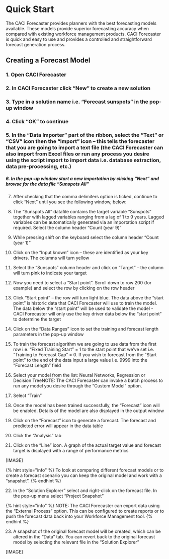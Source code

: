 # Quick Start

The CACI Forecaster provides planners with the best forecasting models available. These models provide superior forecasting accuracy when compared with existing workforce management products. CACI Forecaster is quick and easy to use and provides a controlled and straightforward forecast generation process.



## Creating a Forecast Model


### 1. Open CACI Forecaster

### 2. In CACI Forecaster click “New” to create a new solution

### 3. Type in a solution name i.e. “Forecast sunspots” in the pop-up window

### 4. Click “OK” to continue

### 5. In the “Data Importer” part of the ribbon, select the “Text” or “CSV” icon then the “Import” icon – this tells the forecaster that you are going to import a text file (the CACI Forecaster can also import from Excel files or run any process you desire using the script import to import data i.e. database extraction, data pre-processing, etc.)

##### 6. In the pop-up window start a new importation by clicking “Next” and browse for the data file “Sunspots All”

7. After checking that the comma delimiters option is ticked, continue to click “Next” until you see the following window, below:

8. The “Sunspots All” datafile contains the target variable “Sunspots” together with lagged variables ranging from a lag of 1 to 9 years. Lagged variables can be automatically generated via an importation script if required. Select the column header “Count (year 9)”

9. While pressing shift on the keyboard select the column header “Count (year 1)”

10. Click on the “Input known” icon – these are identified as your key drivers. The columns will turn yellow

11. Select the “Sunspots” column header and click on “Target” – the column will turn pink to indicate your target

12. Now you need to select a “Start point”. Scroll down to row 200 (for example) and select the row by clicking on the row header

13. Click “Start point” – the row will turn light blue. The data above the “start point” is historic data that CACI Forecaster will use to train the model. The data below the “start point” will be used to validate the model - CACI Forecaster will only use the key driver data below the “start point” to determine the target

14. Click on the “Data Ranges” icon to set the training and forecast length parameters in the pop-up window

15. To train the forecast algorithm we are going to use data from the first row i.e. “Fixed Training Start” = 1 to the start point that we’ve set i.e. “Training to Forecast Gap” = 0. If you wish to forecast from the “Start point” to the end of the data input a large value i.e. 9999 into the “Forecast Length” field

16. Select your model from the list: Neural Networks, Regression or Decision TreeNOTE: The CACI Forecaster can invoke a batch process to run any model you desire through the “Custom Model” option.

17. Select “Train”

18. Once the model has been trained successfully, the “Forecast” icon will be enabled. Details of the model are also displayed in the output window

19. Click on the “Forecast” icon to generate a forecast. The forecast and predicted error will appear in the data table

20. Click the “Analysis” tab

21. Click on the “Line” icon. A graph of the actual target value and forecast target is displayed with a range of performance metrics

[IMAGE]


{% hint style="info" %}
 To look at comparing different forecast models or to create a forecast scenario you can keep the original model and work with a “snapshot”.
{% endhint %}

22. In the “Solution Explorer” select and right-click on the forecast file. In the pop-up menu select “Project Snapshot”

{% hint style="info" %}
NOTE: The CACI Forecaster can export data using the “External Process” option. This can be configured to create reports or to push the forecast data back into your Workforce Management tool.
{% endhint %}

23. A snapshot of the original forecast model will be created, which can be altered in the “Data” tab. You can revert back to the original forecast model by selecting the relevant file in the “Solution Explorer”

[IMAGE]